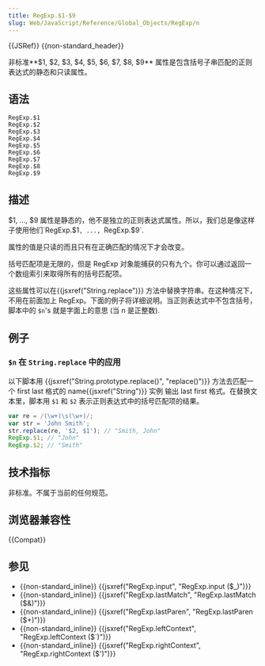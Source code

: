 ```yaml
---
title: RegExp.$1-$9
slug: Web/JavaScript/Reference/Global_Objects/RegExp/n
---
```


{{JSRef}} {{non-standard_header}}

非标准**$1, $2, $3, $4, $5, $6, $7, $8, $9** 属性是包含括号子串匹配的正则表达式的静态和只读属性。

## 语法

```plain
RegExp.$1
RegExp.$2
RegExp.$3
RegExp.$4
RegExp.$5
RegExp.$6
RegExp.$7
RegExp.$8
RegExp.$9
```

## 描述

$1, ..., $9 属性是静态的，他不是独立的正则表达式属性。所以，我们总是像这样子使用他们`RegExp.$1`, ..., `RegExp.$9`.

属性的值是只读的而且只有在正确匹配的情况下才会改变。

括号匹配项是无限的，但是 RegExp 对象能捕获的只有九个。你可以通过返回一个数组索引来取得所有的括号匹配项。

这些属性可以在{{jsxref("String.replace")}} 方法中替换字符串。在这种情况下，不用在前面加上 RegExp。下面的例子将详细说明。当正则表达式中不包含括号，脚本中的 `$n`'s 就是字面上的意思 (当 n 是正整数).

## 例子

### `$n` 在 `String.replace` 中的应用

以下脚本用 {{jsxref("String.prototype.replace()", "replace()")}} 方法去匹配一个 first last 格式的 name{{jsxref("String")}} 实例 输出 last first 格式。在替换文本里，脚本用 `$1` 和 `$2` 表示正则表达式中的括号匹配项的结果。

```js
var re = /(\w+)\s(\w+)/;
var str = 'John Smith';
str.replace(re, '$2, $1'); // "Smith, John"
RegExp.$1; // "John"
RegExp.$2; // "Smith"
```

## 技术指标

非标准。不属于当前的任何规范。

## 浏览器兼容性

{{Compat}}

## 参见

- {{non-standard_inline}} {{jsxref("RegExp.input", "RegExp.input ($_)")}}
- {{non-standard_inline}} {{jsxref("RegExp.lastMatch", "RegExp.lastMatch ($&amp;)")}}
- {{non-standard_inline}} {{jsxref("RegExp.lastParen", "RegExp.lastParen ($+)")}}
- {{non-standard_inline}} {{jsxref("RegExp.leftContext", "RegExp.leftContext ($`)")}}
- {{non-standard_inline}} {{jsxref("RegExp.rightContext", "RegExp.rightContext ($')")}}
